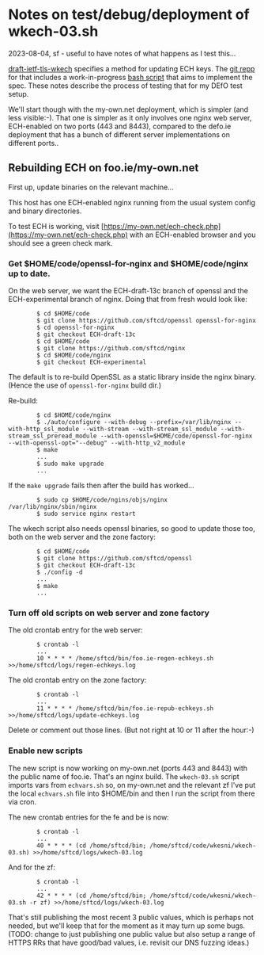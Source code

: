 
# Notes on test/debug/deployment of wkech-03.sh

2023-08-04, sf - useful to have notes of what happens as I test this...

[draft-ietf-tls-wkech](https://datatracker.ietf.org/doc/html/draft-ietf-tls-wkech) specifies
a method for updating ECH keys. The [git repp](https://github.com/sftcd/wkesni/) for
that includes a work-in-progress [bash script](https://github.com/sftcd/wkesni/blob/master/wkech-03.sh)
that aims to implement the spec. These notes describe the process of testing
that for my DEfO test setup.

We'll start though with the my-own.net deployment, which is simpler (and less
visible:-). That one is simpler as it only involves one nginx web server,
ECH-enabled on two ports (443 and 8443), compared to the defo.ie deployment
that has a bunch of different server implementations on different ports..

## Rebuilding ECH on foo.ie/my-own.net

First up, update binaries on the relevant machine...

This host has one ECH-enabled nginx running from the usual system config and
binary directories.

To test ECH is working, visit [https://my-own.net/ech-check.php](https://my-own.net/ech-check.php)
with an ECH-enabled browser and you should see a green check mark.

### Get $HOME/code/openssl-for-nginx and $HOME/code/nginx up to date.

On the web server, we want the ECH-draft-13c branch of openssl and the
ECH-experimental branch of nginx. Doing that from fresh would look like:

            $ cd $HOME/code
            $ git clone https://github.com/sftcd/openssl openssl-for-nginx
            $ cd openssl-for-nginx
            $ git checkout ECH-draft-13c
            $ cd $HOME/code
            $ git clone https://github.com/sftcd/nginx
            $ cd $HOME/code/nginx
            $ git checkout ECH-experimental

The default is to re-build OpenSSL as a static library inside the
nginx binary. (Hence the use of ``openssl-for-nginx`` build dir.)

Re-build:

            $ cd $HOME/code/nginx
            $ ./auto/configure --with-debug --prefix=/var/lib/nginx --with-http_ssl_module --with-stream --with-stream_ssl_module --with-stream_ssl_preread_module --with-openssl=$HOME/code/openssl-for-nginx  --with-openssl-opt="--debug" --with-http_v2_module
            $ make
            ...
            $ sudo make upgrade
            ...

If the ``make upgrade`` fails then after the build has worked...

            $ sudo cp $HOME/code/ngins/objs/nginx /var/lib/nginx/sbin/nginx
            $ sudo service nginx restart

The wkech script also needs openssl binaries, so good to update those
too, both on the web server and the zone factory:

            $ cd $HOME/code
            $ git clone https://github.com/sftcd/openssl
            $ git checkout ECH-draft-13c
            $ ./config -d
            ...
            $ make
            ...
            

### Turn off old scripts on web server and zone factory

The old crontab entry for the web server:

            $ crontab -l
            ...
            10 * * * * /home/sftcd/bin/foo.ie-regen-echkeys.sh >>/home/sftcd/logs/regen-echkeys.log

The old crontab entry on the zone factory:

            $ crontab -l
            ...
            11 * * * * /home/sftcd/bin/foo.ie-repub-echkeys.sh >>/home/sftcd/logs/update-echkeys.log

Delete or comment out those lines. (But not right at 10 or 11 after the hour:-)

### Enable new scripts

The new script is now working on my-own.net (ports 443 and 8443) with the
public name of foo.ie. That's an nginx build.  The ``wkech-03.sh`` script
imports vars from ``echvars.sh`` so, on my-own.net and the relevant zf I've put
the local ``echvars.sh`` file into $HOME/bin and then I run the script from
there via cron.

The new crontab entries for the fe and be is now:

            $ crontab -l
            ...
            40 * * * * (cd /home/sftcd/bin; /home/sftcd/code/wkesni/wkech-03.sh) >>/home/sftcd/logs/wkech-03.log

And for the zf:

            $ crontab -l
            ...
            42 * * * * (cd /home/sftcd/bin; /home/sftcd/code/wkesni/wkech-03.sh -r zf) >>/home/sftcd/logs/wkech-03.log

That's still publishing the most recent 3 public values, which is perhaps
not needed, but we'll keep that for the moment as it may turn up some 
bugs. (TODO: change to just publishing one public value but also setup a
range of HTTPS RRs that have good/bad values, i.e. revisit our DNS fuzzing
ideas.)



